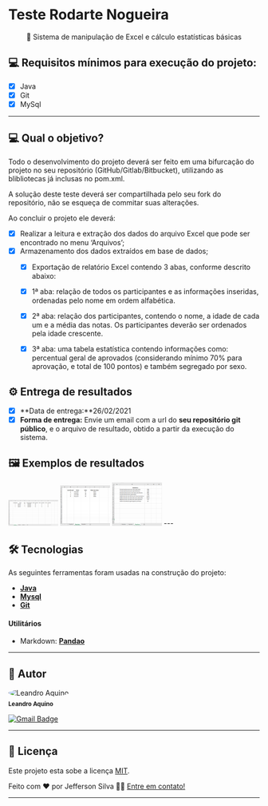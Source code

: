 # Teste Rodarte Nogueira
<p align="center">🚀 Sistema de manipulação de Excel e cálculo estatísticas básicas</p>

## 💻 Requisitos mínimos para execução do projeto:
- [x] Java
- [x] Git
- [x] MySql

---
## 💻 Qual o objetivo?
Todo o desenvolvimento do projeto deverá ser feito em uma bifurcação do projeto no seu repositório (GitHub/Gitlab/Bitbucket), utilizando as blibliotecas já inclusas no pom.xml.

A solução deste teste deverá ser compartilhada pelo seu fork do repositório, não se esqueça de commitar suas alterações.

Ao concluir o projeto ele deverá:

- [x] Realizar a leitura e extração dos dados do arquivo Excel que pode ser encontrado no menu ‘Arquivos’;
- [x] Armazenamento dos dados extraídos em base de dados;
	- [x] Exportação de relatório Excel contendo 3 abas, conforme descrito abaixo:
	- [x]  1ª aba: relação de todos os participantes e as informações inseridas, ordenadas pelo nome em ordem alfabética.
	- [x] 2ª aba: relação dos participantes, contendo o nome, a idade de cada um e a média das notas. Os participantes deverão ser ordenados pela idade crescente.
	- [x] 3ª aba: uma tabela estatística contendo informações como: percentual geral de aprovados (considerando mínimo 70% para aprovação, e total de 100 pontos) e também segregado por sexo.


## ⚙️ Entrega de resultados

- [x] **Data de entrega:**26/02/2021
- [x] **Forma de entrega:** Envie um email com a url do **seu repositório git público**, e o arquivo de resultado, obtido a partir da execução do sistema.

## 🖼️ Exemplos de resultados

<img src="resultados_exemplos\exemplo_1.png" width="100px;" alt="Exemplo 1"/>
<img src="resultados_exemplos\exemplo_2.png" width="100px;" alt="Exemplo 2"/>
<img src="resultados_exemplos\exemplo_3.png" width="100px;" alt="Exemplo 3"/>
---



## 🛠 Tecnologias

As seguintes ferramentas foram usadas na construção do projeto:
- **[Java](https://www.java.com/pt-BR/)**
- **[Mysql](https://www.mysql.com/)**
- **[Git](https://git-scm.com/)**

#### **Utilitários**

- Markdown:  **[Pandao](pandao.github.io/)**

---

## 🦸 Autor

 <img style="border-radius: 50%;" src="https://media-exp1.licdn.com/dms/image/C4E03AQEuKat_YLW-tA/profile-displayphoto-shrink_200_200/0/1517569053916?e=1619654400&v=beta&t=qQeURZXcz8f8vDGlXsfe2xd7jMxt053Yr1AOEYA6xuA" width="100px;" alt="Leandro Aquino"/>
 <br />
 <sub><b>Leandro Aquino </b></sub></a> 
 <br />

[![Gmail Badge](https://img.shields.io/badge/-leandro@rodartenogueira.com.br-c14438?style=flat-square&logo=Gmail&logoColor=white&link=mailto:leandro@rodartenogueira.com.br )](mailto:leandro@rodartenogueira.com.br)

---

## 📝 Licença

Este projeto esta sobe a licença [MIT](./LICENSE).

Feito com ❤️ por Jefferson Silva 👋🏽 [Entre em contato!](https://rodartenogueira.com.br/)

---
